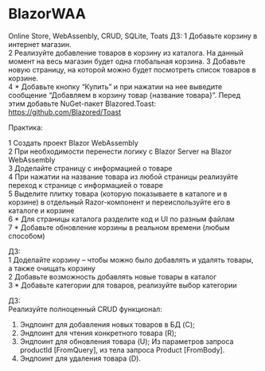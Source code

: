 # BlazorWAA
Online Store, WebAssenbly, CRUD, SQLite, Toats
ДЗ: 
1 Добавьте корзину в интернет магазин.  
2 Реализуйте добавление товаров в корзину из каталога. На данный момент на весь магазин будет одна глобальная корзина. 
3 Добавьте новую страницу, на которой можно будет посмотреть список товаров в корзине.  
4 * Добавьте кнопку “Купить” и при нажатии на нее выведите сообщение “Добавляем в корзину товар {название товара}”. Перед этим добавьте NuGet-пакет Blazored.Toast: https://github.com/Blazored/Toast

Практика:  

1 Создать проект Blazor WebAssembly  
2 При необходимости перенести логику с Blazor Server на Blazor WebAssembly  
3 Доделайте страницу с информацией о товаре  
4 При нажатии на название товара из любой страницы реализуйте переход к странице с информацией о товаре  
5 Выделите плитку товара (которую показываете в каталоге и в корзине) в отдельный Razor-компонент и переиспользуйте его в каталоге и корзине  
6 * Для страницы каталога разделите код и UI по разным файлам  
7 * Добавьте обновление корзины в реальном времени (любым способом)  

ДЗ:  
1 Доделайте корзину – чтобы можно было добавлять и удалять товары, а также очищать корзину  
2 Добавьте возможность добавлять новые товары в каталог  
3 * Добавьте категории для товаров, реализуйте выбор категории  

ДЗ:  
Реализуйте полноценный CRUD функционал:
1. Эндпоинт для добавления новых товаров в БД (C);
2. Эндпоинт для чтения конкретного товара (R);
3. Эндпоинт для обновления товара (U);
   Из параметров запроса productId [FromQuery], из тела запроса Product [FromBody].
4. Эндпоинт для удаления товара (D).
